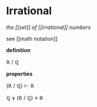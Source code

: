 # Irrational

_the [[set]] of [[irrational]] numbers_

see [[math notation]]

**definition**

$\mathbb R\ /\ \mathbb Q$

**properties**

$(\mathbb R\ /\ \mathbb Q) \vdash \mathbb R$

$\mathbb Q \lor (\mathbb R\ /\ \mathbb Q) \equiv \mathbb R$
